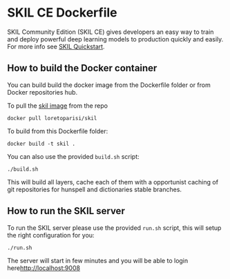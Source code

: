 # SKIL CE Dockerfile
SKIL Community Edition (SKIL CE) gives developers an easy way to train and deploy powerful deep learning models to production quickly and easily.
For more info see [SKIL Quickstart](https://skymind.ai/quickstart).

## How to build the Docker container
You can build build the docker image from the Dockerfile folder or from Docker repositories hub.

To pull the [skil image](https://store.docker.com/community/images/loretoparisi/skil) from the repo

```
docker pull loretoparisi/skil
```

To build from this Dockerfile folder:

```
docker build -t skil .
```

You can also use the provided `build.sh` script:

```
./build.sh
```

This will build all layers, cache each of them with a opportunist caching of git repositories for hunspell and dictionaries stable branches.

## How to run the SKIL server
To run the SKIL server please use the provided `run.sh` script, this will setup the right configuration for you:

```
./run.sh
```

The server will start in few minutes and you will be able to login here[http://localhost:9008](http://localhost:9008)

